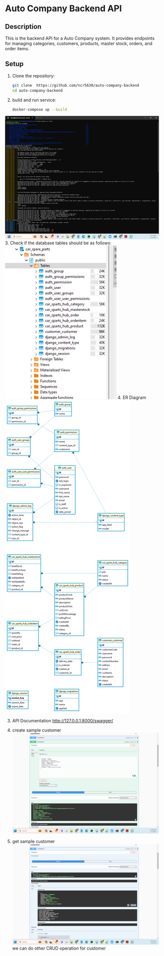 # Auto Company Backend API

## Description

This is the backend API for a Auto Company system. It provides endpoints for managing categories, customers, products, master stock, orders, and order items.

## Setup

1. Clone the repository:

   ```bash
   git clone  https://github.com/ncr5630/auto-company-backend
   cd auto-company-backend
   ```
2. build and run service:
   ```bash
   docker-compose up --build
   ```

![demo](demo_screen_captures/docker-composer_output.png)
3. Check if the database tables should be as follows:
![demo](demo_screen_captures/all_tables_indb.png)
4. ER Diagram
![demo](demo_screen_captures/car_spare_parts.png)

3. API Documentation
http://127.0.0.1:8000/swagger/  

4. create sample customer 
![demo](demo_screen_captures/create_sample_customer.png)
5. get sample customer
   ![demo](demo_screen_captures/get_customer_details.png)
we can do other CRUD operation for customer



